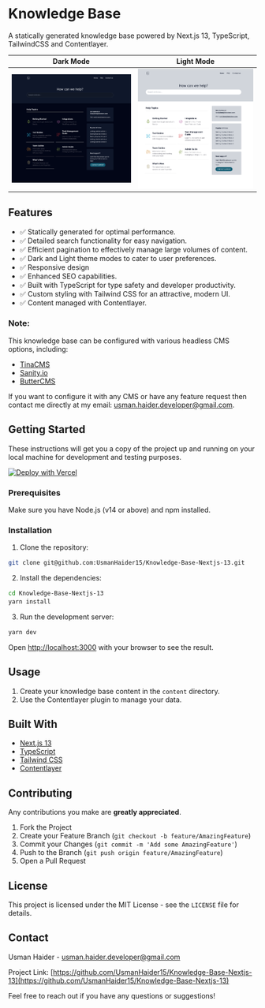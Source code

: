 # Knowledge Base

A statically generated knowledge base powered by Next.js 13, TypeScript, TailwindCSS and Contentlayer.

| Dark Mode                                                         | Light Mode                                                        |
| ----------------------------------------------------------------- | ----------------------------------------------------------------- |
| ![knowledge base screenshot](screenshots/knowledge-base-dark.png) | ![knowledge base screenshot](screenshots/knowledge-base-light.png)|



## Features
- ✅ Statically generated for optimal performance.
- ✅ Detailed search functionality for easy navigation.
- ✅ Efficient pagination to effectively manage large volumes of content.
- ✅ Dark and Light theme modes to cater to user preferences.
- ✅ Responsive design
- ✅ Enhanced SEO capabilities.
- ✅ Built with TypeScript for type safety and developer productivity.
- ✅ Custom styling with Tailwind CSS for an attractive, modern UI.
- ✅ Content managed with Contentlayer.

### Note:
This knowledge base can be configured with various headless CMS options, including:

- [TinaCMS](https://tina.io/)
- [Sanity.io](https://www.sanity.io/)
- [ButterCMS](https://buttercms.com/)

If you want to configure it with any CMS or have any feature request then contact me directly at my email: [usman.haider.developer@gmail.com](mailto:usman.haider.developer@gmail.com).


## Getting Started

These instructions will get you a copy of the project up and running on your local machine for development and testing purposes.

[![Deploy with Vercel](https://vercel.com/button)](https://vercel.com/new/clone?repository-url=https%3A%2F%2Fgithub.com%2FUsmanHaider15%2FKnowledge-Base-Nextjs-13)

### Prerequisites

Make sure you have Node.js (v14 or above) and npm installed.

### Installation

1. Clone the repository:

```bash
git clone git@github.com:UsmanHaider15/Knowledge-Base-Nextjs-13.git
```

2. Install the dependencies:

```bash
cd Knowledge-Base-Nextjs-13
yarn install
```

3. Run the development server:

```bash
yarn dev
```

Open [http://localhost:3000](http://localhost:3000) with your browser to see the result.

## Usage

1. Create your knowledge base content in the `content` directory.
2. Use the Contentlayer plugin to manage your data.

## Built With

- [Next.js 13](https://nextjs.org/)
- [TypeScript](https://www.typescriptlang.org/)
- [Tailwind CSS](https://tailwindcss.com/)
- [Contentlayer](https://github.com/contentlayerdev/contentlayer)

## Contributing

Any contributions you make are **greatly appreciated**.

1. Fork the Project
2. Create your Feature Branch (`git checkout -b feature/AmazingFeature`)
3. Commit your Changes (`git commit -m 'Add some AmazingFeature'`)
4. Push to the Branch (`git push origin feature/AmazingFeature`)
5. Open a Pull Request

## License

This project is licensed under the MIT License - see the `LICENSE` file for details.

## Contact

Usman Haider - usman.haider.developer@gmail.com

Project Link: [https://github.com/UsmanHaider15/Knowledge-Base-Nextjs-13](https://github.com/UsmanHaider15/Knowledge-Base-Nextjs-13)

Feel free to reach out if you have any questions or suggestions!
